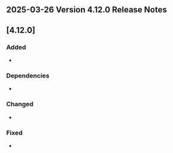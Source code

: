 ## 2025-03-26 Version 4.12.0 Release Notes

## [4.12.0]
### Added
* 

### Dependencies
*  

### Changed
* 

### Fixed
* 
